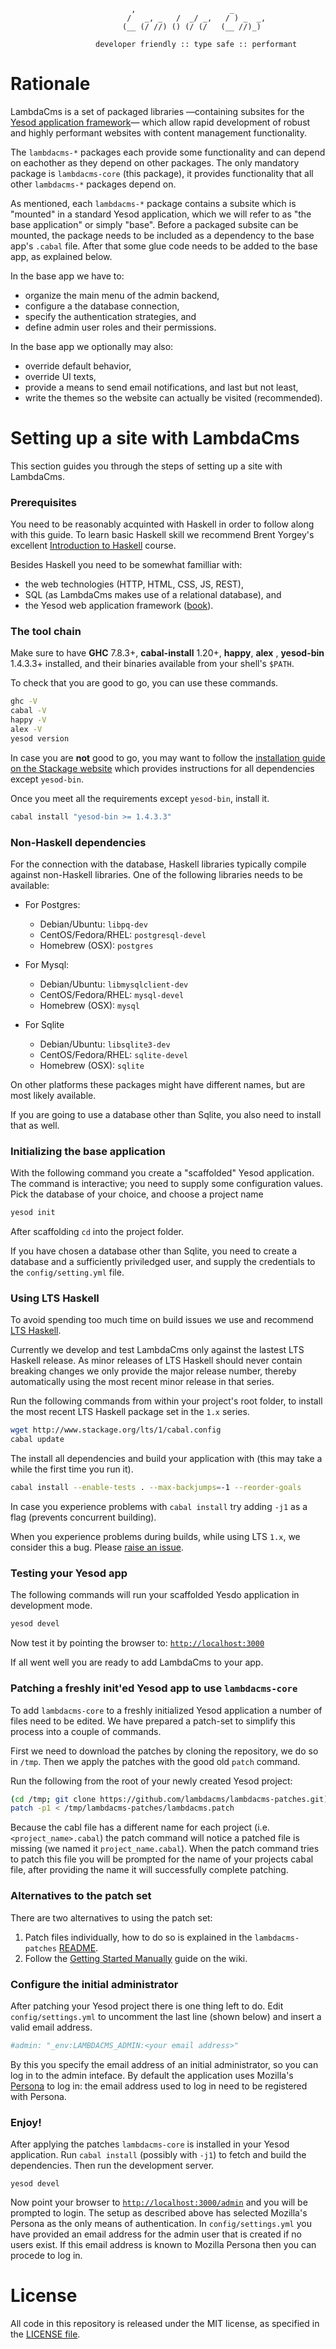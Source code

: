 

```
                           ,                     _
                          /   _, _   /  _/ _,   / ) _  _,
                         (__ (/ //) () (/ (/   (__ //)_)

                   developer friendly :: type safe :: performant
```


# Rationale

LambdaCms is a set of packaged libraries —containing subsites for the
[Yesod application framework](http://www.yesodweb.com)— which allow rapid
development of robust and highly performant websites with content management
functionality.

The `lambdacms-*` packages each provide some functionality and can depend
on eachother as they depend on other packages.
The only mandatory package is `lambdacms-core` (this package), it provides
functionality that all other `lambdacms-*` packages depend on.

As mentioned, each `lambdacms-*` package contains a subsite which is
"mounted" in a standard Yesod application, which we will refer to as
"the base application" or simply "base".
Before a packaged subsite can be mounted, the package needs to be
included as a dependency to the base app's `.cabal` file.  After that
some glue code needs to be added to the base app, as explained below.

In the base app we have to:

* organize the main menu of the admin backend,
* configure a the database connection,
* specify the authentication strategies, and
* define admin user roles and their permissions.

In the base app we optionally may also:

* override default behavior,
* override UI texts,
* provide a means to send email notifications, and last but not least,
* write the themes so the website can actually be visited (recommended).


# Setting up a site with LambdaCms

This section guides you through the steps of setting up a site with LambdaCms.


### Prerequisites

You need to be reasonably acquinted with Haskell in order to follow
along with this guide. To learn basic Haskell skill we recommend
Brent Yorgey's excellent
[Introduction to Haskell](http://www.seas.upenn.edu/~cis194/spring13)
course.

Besides Haskell you need to be somewhat familliar with:

* the web technologies (HTTP, HTML, CSS, JS, REST),
* SQL (as LambdaCms makes use of a relational database), and
* the Yesod web application framework ([book](http://yesodweb.com/book)).


### The tool chain

Make sure to have **GHC** 7.8.3+, **cabal-install** 1.20+, **happy**, **alex**
, **yesod-bin** 1.4.3.3+ installed, and their binaries available from your
shell's `$PATH`.

To check that you are good to go, you can use these commands.

```bash
ghc -V
cabal -V
happy -V
alex -V
yesod version
```

In case you are **not** good to go, you may want to follow the
[installation guide on the Stackage website](http://www.stackage.org/install)
which provides instructions for all dependencies except `yesod-bin`.

Once you meet all the requirements except `yesod-bin`, install it.

```bash
cabal install "yesod-bin >= 1.4.3.3"
```

### Non-Haskell dependencies

For the connection with the database, Haskell libraries typically compile
against non-Haskell libraries. One of the following libraries needs to be
available:

* For Postgres:

  * Debian/Ubuntu: `libpq-dev`
  * CentOS/Fedora/RHEL: `postgresql-devel`
  * Homebrew (OSX): `postgres`

* For Mysql:

  * Debian/Ubuntu: `libmysqlclient-dev`
  * CentOS/Fedora/RHEL: `mysql-devel`
  * Homebrew (OSX): `mysql`

* For Sqlite

  * Debian/Ubuntu: `libsqlite3-dev`
  * CentOS/Fedora/RHEL: `sqlite-devel`
  * Homebrew (OSX): `sqlite`

On other platforms these packages might have different names, but are
most likely available.

If you are going to use a database other than Sqlite, you also need
to install that as well.


### Initializing the base application

With the following command you create a "scaffolded" Yesod application.
The command is interactive; you need to supply some configuration values.
Pick the database of your choice, and choose a project name

```bash
yesod init
```

After scaffolding `cd` into the project folder.

If you have chosen a database other than Sqlite, you need to create a
database and a sufficiently priviledged user, and supply the
credentials to the `config/setting.yml` file.


### Using LTS Haskell

To avoid spending too much time on build issues we use and recommend
[LTS Haskell](https://github.com/fpco/lts-haskell#readme).

Currently we develop and test LambdaCms only against the lastest
LTS Haskell release. As minor releases of LTS Haskell should never
contain breaking changes we only provide the major release number,
thereby automatically using the most recent minor release in that
series.

Run the following commands from within your project's root folder,
to install the most recent LTS Haskell package set in the `1.x` series.

```bash
wget http://www.stackage.org/lts/1/cabal.config
cabal update
```

The install all dependencies and build your application with (this
may take a while the first time you run it).

```bash
cabal install --enable-tests . --max-backjumps=-1 --reorder-goals
```

In case you experience problems with `cabal install` try adding
`-j1` as a flag (prevents concurrent building).

When you experience problems during builds, while using LTS `1.x`,
we consider this a bug. Please
[raise an issue](https://github.com/lambdacms/lambdacms-core/issues).


### Testing your Yesod app

The following commands will run your scaffolded Yesdo application
in development mode.

```bash
yesod devel
```

Now test it by pointing the browser to:
[`http://localhost:3000`](http://localhost:3000)

If all went well you are ready to add LambdaCms to your app.


### Patching a freshly init'ed Yesod app to use `lambdacms-core`

To add `lambdacms-core` to a freshly initialized Yesod application a number
of files need to be edited. We have prepared a patch-set to simplify this
process into a couple of commands.

First we need to download the patches by cloning the repository, we do so in
`/tmp`. Then we apply the patches with the good old `patch` command.

Run the following from the root of your newly created Yesod project:

```bash
(cd /tmp; git clone https://github.com/lambdacms/lambdacms-patches.git)
patch -p1 < /tmp/lambdacms-patches/lambdacms.patch
```

Because the cabl file has a different name for each project
(i.e. `<project_name>.cabal`) the patch command will notice a patched file
is missing (we named it `project_name.cabal`).
When the patch command tries to patch this file you will be prompted for
the name of your projects cabal file, after providing the name it will
successfully complete patching.


### Alternatives to the patch set

There are two alternatives to using the patch set:

1. Patch files individually, how to do so is explained in the `lambdacms-patches`
   [README](https://github.com/lambdacms/lambdacms-patches/blob/master/README.md).
2. Follow the [Getting Started Manually](https://github.com/lambdacms/lambdacms-core/wiki/Getting-Started-Manually)
   guide on the wiki.


### Configure the initial administrator

After patching your Yesod project there is one thing left to do.
Edit `config/settings.yml` to uncomment the last line (shown below) and
insert a valid email address.

```yaml
#admin: "_env:LAMBDACMS_ADMIN:<your email address>"
```

By this you specify the email address of an initial administrator,
so you can log in to the admin inteface.
By default the application uses Mozilla's [Persona](https://persona.org)
to log in: the email address used to log in need to be registered with Persona.


### Enjoy!

After applying the patches `lambdacms-core` is installed in your Yesod application.
Run `cabal install` (possibly with `-j1`) to fetch and build the dependencies.
Then run the development server.

    yesod devel

Now point your browser to
[`http://localhost:3000/admin`](http://localhost:3000/admin) and you will be
prompted to login.  The setup as described above has selected Mozilla's
Persona as the only means of authentication.  In `config/settings.yml`
you have provided an email address for the admin user that is created
if no users exist. If this email address is known to Mozilla Persona
then you can procede to log in.


# License

All code in this repository is released under the MIT license, as specified
in the [LICENSE file](https://github.com/lambdacms/lambdacms-core/blob/master/LICENSE).


